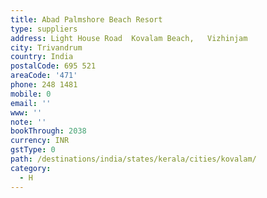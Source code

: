 ```yaml
---
title: Abad Palmshore Beach Resort
type: suppliers
address: Light House Road  Kovalam Beach,   Vizhinjam
city: Trivandrum
country: India
postalCode: 695 521
areaCode: '471'
phone: 248 1481
mobile: 0
email: ''
www: ''
note: ''
bookThrough: 2038
currency: INR
gstType: 0
path: /destinations/india/states/kerala/cities/kovalam/
category:
  - H
---
```


